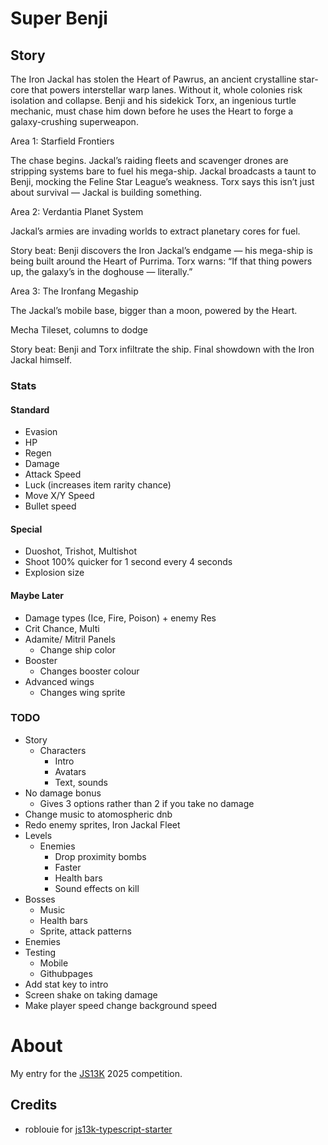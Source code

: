 # Super Benji

## Story

The Iron Jackal has stolen the Heart of Pawrus, an ancient crystalline star-core that powers interstellar warp lanes. Without it, whole colonies risk isolation and collapse.
Benji and his sidekick Torx, an ingenious turtle mechanic, must chase him down before he uses the Heart to forge a galaxy-crushing superweapon.

Area 1: Starfield Frontiers

The chase begins. Jackal’s raiding fleets and scavenger drones are stripping systems bare to fuel his mega-ship. Jackal broadcasts a taunt to Benji, mocking the Feline Star League’s weakness. Torx says this isn’t just about survival — Jackal is building something.

Area 2: Verdantia Planet System

Jackal’s armies are invading worlds to extract planetary cores for fuel.

Story beat: Benji discovers the Iron Jackal’s endgame — his mega-ship is being built around the Heart of Purrima. Torx warns: “If that thing powers up, the galaxy’s in the doghouse — literally.”

Area 3: The Ironfang Megaship

The Jackal’s mobile base, bigger than a moon, powered by the Heart.

Mecha Tileset, columns to dodge

Story beat: Benji and Torx infiltrate the ship. Final showdown with the Iron Jackal himself.

### Stats

#### Standard

- Evasion
- HP
- Regen
- Damage
- Attack Speed
- Luck (increases item rarity chance)
- Move X/Y Speed
- Bullet speed

#### Special

- Duoshot, Trishot, Multishot
- Shoot 100% quicker for 1 second every 4 seconds
- Explosion size

#### Maybe Later

- Damage types (Ice, Fire, Poison) + enemy Res
- Crit Chance, Multi
- Adamite/ Mitril Panels
  - Change ship color
- Booster
  - Changes booster colour
- Advanced wings
  - Changes wing sprite

### TODO

- Story
  - Characters
    - Intro
    - Avatars
    - Text, sounds
- No damage bonus
  - Gives 3 options rather than 2 if you take no damage
- Change music to atomospheric dnb
- Redo enemy sprites, Iron Jackal Fleet
- Levels
  - Enemies
    - Drop proximity bombs
    - Faster
    - Health bars
    - Sound effects on kill
- Bosses
  - Music
  - Health bars
  - Sprite, attack patterns
- Enemies
- Testing
  - Mobile
  - Githubpages
- Add stat key to intro
- Screen shake on taking damage
- Make player speed change background speed

# About

My entry for the [JS13K](https://js13kgames.com/) 2025 competition.

## Credits

- roblouie for [js13k-typescript-starter](https://github.com/roblouie/js13k-typescript-starter)
